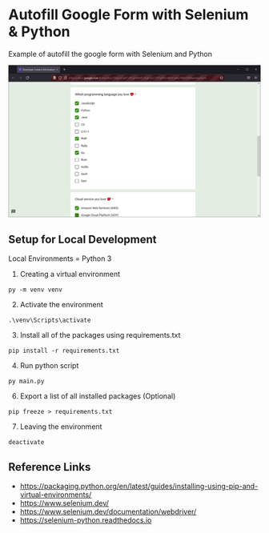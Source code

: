 # Autofill Google Form with Selenium &amp; Python 

Example of autofill the google form with Selenium and Python

![](project-ss.png)


## Setup for Local Development

Local Environments = Python 3

1. Creating a virtual environment
```
py -m venv venv
```
2. Activate the environment
```
.\venv\Scripts\activate
```
3. Install all of the packages using requirements.txt
```
pip install -r requirements.txt
```
4. Run python script 
```
py main.py
```
6. Export a list of all installed packages (Optional)
```
pip freeze > requirements.txt
```
7. Leaving the environment
```
deactivate
```

## Reference Links
- https://packaging.python.org/en/latest/guides/installing-using-pip-and-virtual-environments/
- https://www.selenium.dev/
- https://www.selenium.dev/documentation/webdriver/
- https://selenium-python.readthedocs.io
